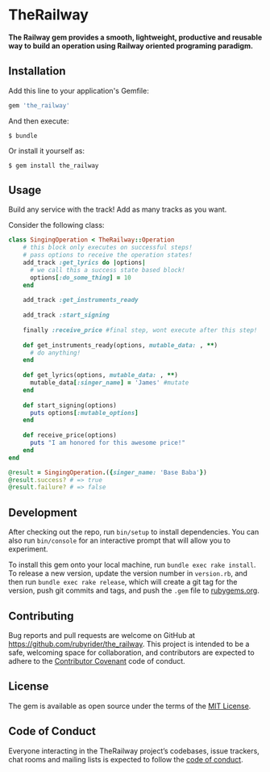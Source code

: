 # TheRailway
**The Railway gem provides a smooth, lightweight, productive and reusable way to build an operation using Railway oriented programing paradigm.**


## Installation

Add this line to your application's Gemfile:

```ruby
gem 'the_railway'
```

And then execute:

    $ bundle

Or install it yourself as:

    $ gem install the_railway

## Usage
Build any service with the track! Add as many tracks as you want.


Consider the following class:
```ruby
class SingingOperation < TheRailway::Operation
    # this block only executes on successful steps! 
    # pass options to receive the operation states!   
    add_track :get_lyrics do |options|
      # we call this a success state based block!
      options[:do_some_thing] = 10
    end
    
    add_track :get_instruments_ready
    
    add_track :start_signing
    
    finally :receive_price #final step, wont execute after this step!
    
    def get_instruments_ready(options, mutable_data: , **)
      # do anything!
    end
    
    def get_lyrics(options, mutable_data: , **)
      mutable_data[:singer_name] = 'James' #mutate
    end
    
    def start_signing(options)
      puts options[:mutable_options]
    end
    
    def receive_price(options)
      puts "I am honored for this awesome price!"
    end
end
```

```ruby
@result = SingingOperation.({singer_name: 'Base Baba'})
@result.success? # => true
@result.failure? # => false
```

## Development

After checking out the repo, run `bin/setup` to install dependencies. You can also run `bin/console` for an interactive prompt that will allow you to experiment.

To install this gem onto your local machine, run `bundle exec rake install`. To release a new version, update the version number in `version.rb`, and then run `bundle exec rake release`, which will create a git tag for the version, push git commits and tags, and push the `.gem` file to [rubygems.org](https://rubygems.org).

## Contributing

Bug reports and pull requests are welcome on GitHub at https://github.com/rubyrider/the_railway. This project is intended to be a safe, welcoming space for collaboration, and contributors are expected to adhere to the [Contributor Covenant](http://contributor-covenant.org) code of conduct.

## License

The gem is available as open source under the terms of the [MIT License](https://opensource.org/licenses/MIT).

## Code of Conduct

Everyone interacting in the TheRailway project’s codebases, issue trackers, chat rooms and mailing lists is expected to follow the [code of conduct](https://github.com/[USERNAME]/the_railway/blob/master/CODE_OF_CONDUCT.md).
